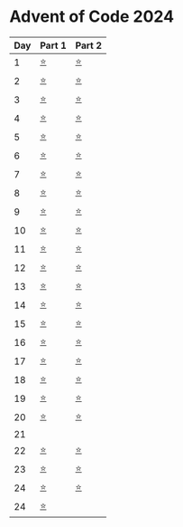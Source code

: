 # Advent of Code 2024


| Day | Part 1           | Part 2           |
|-----|------------------|------------------|
| 1 | [:star:](1/1.py) | [:star:](1/1.py) |
| 2 | [:star:](2/2.py) | [:star:](2/2.py) |
| 3 | [:star:](3/3.py) | [:star:](3/3.py) |
| 4 | [:star:](4/4.py) | [:star:](4/4.py) |
| 5 | [:star:](5/5.py) | [:star:](5/5.py) |
| 6 | [:star:](6/6.py) | [:star:](6/6.py) |
| 7 | [:star:](7/7.py) | [:star:](7/7.py) |
| 8 | [:star:](8/8.py) | [:star:](8/8.py) |
| 9 | [:star:](9/9.py) | [:star:](9/9.py) |
| 10 | [:star:](10/10.py) | [:star:](10/10.py) |
| 11 | [:star:](11/11.py) | [:star:](11/11.py) |
| 12 | [:star:](12/12.py) | [:star:](12/12.py) |
| 13 | [:star:](13/13.py) | [:star:](13/13.py) |
| 14 | [:star:](14/14.py) | [:star:](14/14.py) |
| 15 | [:star:](15/15.py) | [:star:](15/15.py) |
| 16 | [:star:](16/16.py) | [:star:](16/16.py) |
| 17 | [:star:](17/17.py) | [:star:](17/17.py) |
| 18 | [:star:](18/18.py) | [:star:](18/18.py) |
| 19 | [:star:](19/19.py) | [:star:](19/19.py) |
| 20 | [:star:](20/20.py) | [:star:](20/20.py) |
| 21 |  |  |
| 22 | [:star:](22/22.py) | [:star:](22/22.py) |
| 23 | [:star:](23/23.py) | [:star:](23/23.py) |
| 24 | [:star:](24/24.py) | [:star:](24/24.py) |
| 24 | [:star:](25/25.py) |  |